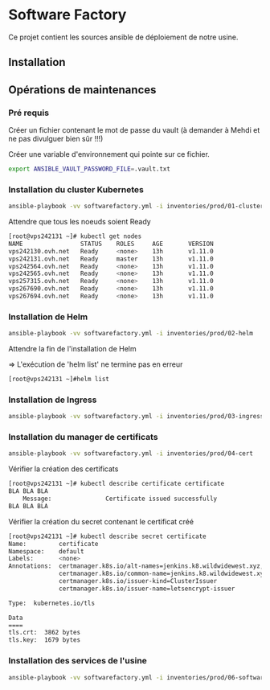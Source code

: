 # Software Factory

Ce projet contient les sources ansible de déploiement de notre usine.

## Installation

## Opérations de maintenances

### Pré requis

Créer un fichier contenant le mot de passe du vault (à demander à Mehdi et ne pas divulguer bien sûr !!!)

Créer une variable d'environnement qui pointe sur ce fichier.

```bash
export ANSIBLE_VAULT_PASSWORD_FILE=.vault.txt
```

###  Installation du cluster Kubernetes

```bash
ansible-playbook -vv softwarefactory.yml -i inventories/prod/01-cluster
```

Attendre que tous les noeuds soient Ready

```bash
[root@vps242131 ~]# kubectl get nodes 
NAME                STATUS    ROLES     AGE       VERSION
vps242130.ovh.net   Ready     <none>    13h       v1.11.0
vps242131.ovh.net   Ready     master    13h       v1.11.0
vps242564.ovh.net   Ready     <none>    13h       v1.11.0
vps242565.ovh.net   Ready     <none>    13h       v1.11.0
vps257315.ovh.net   Ready     <none>    13h       v1.11.0
vps267690.ovh.net   Ready     <none>    13h       v1.11.0
vps267694.ovh.net   Ready     <none>    13h       v1.11.0
```

###  Installation de Helm

```bash
ansible-playbook -vv softwarefactory.yml -i inventories/prod/02-helm
```

Attendre la fin de l'installation de Helm

=> L'exécution de 'helm list' ne termine pas en erreur

```bash
[root@vps242131 ~]#helm list
```

###  Installation de Ingress

```bash
ansible-playbook -vv softwarefactory.yml -i inventories/prod/03-ingress
```

### Installation du manager de certificats 

```bash
ansible-playbook -vv softwarefactory.yml -i inventories/prod/04-cert
```

Vérifier la création des certificats 

```bash
[root@vps242131 ~]# kubectl describe certificate certificate
BLA BLA BLA
    Message:               Certificate issued successfully
BLA BLA BLA    

```

Vérifier la création du secret contenant le certificat créé

```bash
[root@vps242131 ~]# kubectl describe secret certificate
Name:         certificate
Namespace:    default
Labels:       <none>
Annotations:  certmanager.k8s.io/alt-names=jenkins.k8.wildwidewest.xyz,nexus.k8.wildwidewest.xyz
              certmanager.k8s.io/common-name=jenkins.k8.wildwidewest.xyz
              certmanager.k8s.io/issuer-kind=ClusterIssuer
              certmanager.k8s.io/issuer-name=letsencrypt-issuer

Type:  kubernetes.io/tls

Data
====
tls.crt:  3862 bytes
tls.key:  1679 bytes
```

### Installation des services de l'usine

```bash
ansible-playbook -vv softwarefactory.yml -i inventories/prod/06-softwarefactory
```

